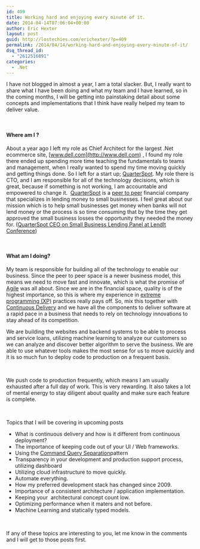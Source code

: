 ```yaml
---
id: 409
title: Working hard and enjoying every minute of it.
date: 2014-04-14T07:06:04+00:00
author: Eric Hexter
layout: post
guid: http://lostechies.com/erichexter/?p=409
permalink: /2014/04/14/working-hard-and-enjoying-every-minute-of-it/
dsq_thread_id:
  - "2612516891"
categories:
  - .Net
---
```

I have not blogged in almost a year, I am a total slacker. But, I really want to share what I have been doing and what my team and I have learned, so in the coming months, I will be getting into painstaking detail about some concepts and implementations that I think have really helped my team to deliver value.

&nbsp;

#### Where am I ?

About a year ago I left my role as Chief Architect for the largest .Net ecommerce site, [www.dell.com](http://www.dell.com) , I found my role there ended up spending more time teaching the fundamentals to teams and management, when I really wanted to spend my time moving quickly and getting things done. So I left for a start up; [QuarterSpot](https://www.quarterspot.com). My role there is CTO, and I am responsible for all of the technology decisions, which is great, because if something is not working, I am accountable and empowered to change it.  [QuarterSpot](http://www.youtube.com/watch?v=YLTCyRQcUxE) is a [peer to peer](http://en.wikipedia.org/wiki/Peer-to-peer_lending) financial company that specializes in lending money to small businesses. I feel great about our mission which is to help small businesses get money when banks will not lend money or the process is so time consuming that by the time they get approved the small business losses the opportunity they needed the money for. ([QuarterSpot CEO on Small Business Lending Panel at LendIt Conference](http://www.youtube.com/watch?v=Bhd0TQcGuw4))

&nbsp;

#### What am I doing?

My team is responsible for building all of the technology to enable our business. Since the peer to peer space is a newer business model, this means we need to move fast and innovate, which is what the promise of [Agile](http://en.wikipedia.org/wiki/Agile_software_development) was all about. Since we are in the financial space, quality is of the highest importance, so this is where my experience in [extreme programming (XP)](http://en.wikipedia.org/wiki/Extreme_programming) practices really pays off. So, mix this together with [Continuous Delivery](http://en.wikipedia.org/wiki/Continuous_delivery) and we have all the components to deliver software at a rapid pace in a business that needs to rely on technology innovations to stay ahead of its competition.

We are building the websites and backend systems to be able to process and service loans, utilizing machine learning to analyze our customers so we can analyze and discover better algorithm to serve the business. We are able to use whatever tools makes the most sense for us to move quickly and it is so much fun to deploy code to production on a frequent basis.

&nbsp;

We push code to production frequently, which means I am usually exhausted after a full day of work. This is very rewarding. It also takes a lot of mental energy to stay diligent about quality and make sure each feature is complete.

&nbsp;

Topics that I will be covering in upcoming posts

  * What is continuous delivery and how is it different from continuous deployment?
  * The importance of keeping code out of your UI / Web frameworks.
  * Using the [Command Query Separation](http://martinfowler.com/bliki/CommandQuerySeparation.html)pattern
  * Transparency in your development and production support process, utilizing dashboard
  * Utilizing cloud infrastructure to move quickly.
  * Automate everything.
  * How my preferred development stack has changed since 2009.
  * Importance of a consistent architecture / application implementation.
  * Keeping your  architectural concept count low.
  * Optimizing performance when it maters and not before.
  * Machine Learning and statically typed models.

&nbsp;

If any of these topics are interesting to you, let me know in the comments and I will get to those posts first.